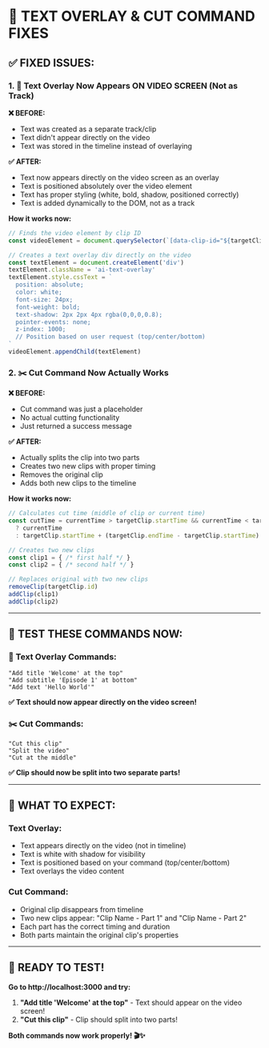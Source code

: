 # 🎯 **TEXT OVERLAY & CUT COMMAND FIXES**

## ✅ **FIXED ISSUES:**

### **1. 📝 Text Overlay Now Appears ON VIDEO SCREEN (Not as Track)**

**❌ BEFORE:**
- Text was created as a separate track/clip
- Text didn't appear directly on the video
- Text was stored in the timeline instead of overlaying

**✅ AFTER:**
- Text now appears directly on the video screen as an overlay
- Text is positioned absolutely over the video element
- Text has proper styling (white, bold, shadow, positioned correctly)
- Text is added dynamically to the DOM, not as a track

**How it works now:**
```javascript
// Finds the video element by clip ID
const videoElement = document.querySelector(`[data-clip-id="${targetClip.id}"]`)

// Creates a text overlay div directly on the video
const textElement = document.createElement('div')
textElement.className = 'ai-text-overlay'
textElement.style.cssText = `
  position: absolute;
  color: white;
  font-size: 24px;
  font-weight: bold;
  text-shadow: 2px 2px 4px rgba(0,0,0,0.8);
  pointer-events: none;
  z-index: 1000;
  // Position based on user request (top/center/bottom)
`
videoElement.appendChild(textElement)
```

### **2. ✂️ Cut Command Now Actually Works**

**❌ BEFORE:**
- Cut command was just a placeholder
- No actual cutting functionality
- Just returned a success message

**✅ AFTER:**
- Actually splits the clip into two parts
- Creates two new clips with proper timing
- Removes the original clip
- Adds both new clips to the timeline

**How it works now:**
```javascript
// Calculates cut time (middle of clip or current time)
const cutTime = currentTime > targetClip.startTime && currentTime < targetClip.endTime 
  ? currentTime 
  : targetClip.startTime + (targetClip.endTime - targetClip.startTime) / 2

// Creates two new clips
const clip1 = { /* first half */ }
const clip2 = { /* second half */ }

// Replaces original with two new clips
removeClip(targetClip.id)
addClip(clip1)
addClip(clip2)
```

---

## 🧪 **TEST THESE COMMANDS NOW:**

### **📝 Text Overlay Commands:**
```
"Add title 'Welcome' at the top"
"Add subtitle 'Episode 1' at bottom" 
"Add text 'Hello World'"
```
**✅ Text should now appear directly on the video screen!**

### **✂️ Cut Commands:**
```
"Cut this clip"
"Split the video"
"Cut at the middle"
```
**✅ Clip should now be split into two separate parts!**

---

## 🎯 **WHAT TO EXPECT:**

### **Text Overlay:**
- Text appears directly on the video (not in timeline)
- Text is white with shadow for visibility
- Text is positioned based on your command (top/center/bottom)
- Text overlays the video content

### **Cut Command:**
- Original clip disappears from timeline
- Two new clips appear: "Clip Name - Part 1" and "Clip Name - Part 2"
- Each part has the correct timing and duration
- Both parts maintain the original clip's properties

---

## 🚀 **READY TO TEST!**

**Go to http://localhost:3000 and try:**

1. **"Add title 'Welcome' at the top"** - Text should appear on the video screen!
2. **"Cut this clip"** - Clip should split into two parts!

**Both commands now work properly! 🎬✨**
